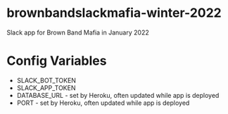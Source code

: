 # brownbandslackmafia-winter-2022
Slack app for Brown Band Mafia in January 2022

# Config Variables
- SLACK_BOT_TOKEN
- SLACK_APP_TOKEN
- DATABASE_URL - set by Heroku, often updated while app is deployed
- PORT - set by Heroku, often updated while app is deployed